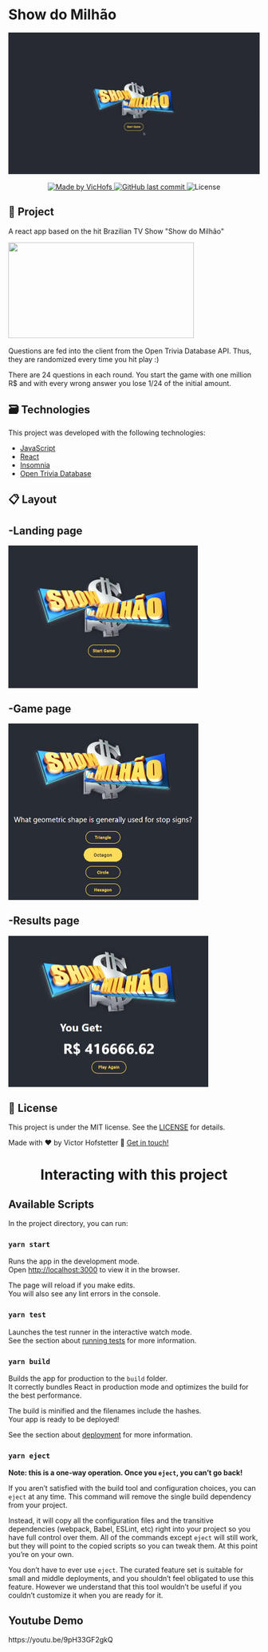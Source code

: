 # Show do Milhão
<div display="flex" align="center">
	<img src="https://github.com/VicHofs/show-do-milhao/blob/master/intro.gif" />
</div>
<p align="center">
  <a href="https://www.linkedin.com/in/victor-hofstetter/">
    <img alt="Made by VicHofs" src="https://img.shields.io/badge/made%20by-VicHofs-%2304D361">
  </a>

  <a href="https://github.com/VicHofs/NLW-01/commits/master">
    <img alt="GitHub last commit" src="https://img.shields.io/github/last-commit/VicHofs/NLW-01">
  </a>

  <img alt="License" src="https://img.shields.io/badge/license-MIT-brightgreen">
</p>
<p align="center">

## 📝 Project

A react app based on the hit Brazilian TV Show "Show do Milhão"

<img alt="" src="https://www.gpio.co.uk/wp-content/uploads/2017/10/opentriviadb.png" width=372px height=192.5px>

Questions are fed into the client from the Open Trivia Database API. Thus, they are randomized every time you hit play :)

There are 24 questions in each round. You start the game with one million R$ and with every wrong answer you lose 1/24 of the initial amount.

## 🗃 Technologies

This project was developed with the following technologies:

- [JavaScript][javascript]
- [React][reactjs]
- [Insomnia][insomnia]
- [Open Trivia Database][opentriviadb]

## 📋 Layout
<h2> -Landing page</h2>
<img src="https://github.com/VicHofs/show-do-milhao/blob/master/landing.png?raw=true" align="center" height=285.5 width=379.5>

<h2> -Game page</h2>
<img src="https://github.com/VicHofs/show-do-milhao/blob/master/ingame.png?raw=true" align="center" height=353.5 width=380.5>

<h2> -Results page</h2>
<img src="https://github.com/VicHofs/show-do-milhao/blob/master/endgame.png?raw=true" align="center" height=303.5 width=400.5>

## 📜 License

This project is under the MIT license. See the [LICENSE](https://github.com/VicHofs/NLW-01/LICENSE) for details.




Made with ❤ by Victor Hofstetter :wave: [Get in touch!](https://www.linkedin.com/in/victor-hofstetter/)

[javascript]: https://www.typescriptlang.org/
[reactjs]: https://reactjs.org
[yarn]: https://yarnpkg.com/
[vs]: https://code.visualstudio.com/
[vceditconfig]: https://marketplace.visualstudio.com/items?itemName=EditorConfig.EditorConfig
[vceslint]: https://marketplace.visualstudio.com/items?itemName=dbaeumer.vscode-eslint
[prettier]: https://marketplace.visualstudio.com/items?itemName=esbenp.prettier-vscode
[opentriviadb]: https://opentdb.com/
[insomnia]: https://insomnia.rest

<h1 align="center">Interacting with this project</h1>

## Available Scripts

In the project directory, you can run:

### `yarn start`

Runs the app in the development mode.<br />
Open [http://localhost:3000](http://localhost:3000) to view it in the browser.

The page will reload if you make edits.<br />
You will also see any lint errors in the console.

### `yarn test`

Launches the test runner in the interactive watch mode.<br />
See the section about [running tests](https://facebook.github.io/create-react-app/docs/running-tests) for more information.

### `yarn build`

Builds the app for production to the `build` folder.<br />
It correctly bundles React in production mode and optimizes the build for the best performance.

The build is minified and the filenames include the hashes.<br />
Your app is ready to be deployed!

See the section about [deployment](https://facebook.github.io/create-react-app/docs/deployment) for more information.

### `yarn eject`

**Note: this is a one-way operation. Once you `eject`, you can’t go back!**

If you aren’t satisfied with the build tool and configuration choices, you can `eject` at any time. This command will remove the single build dependency from your project.

Instead, it will copy all the configuration files and the transitive dependencies (webpack, Babel, ESLint, etc) right into your project so you have full control over them. All of the commands except `eject` will still work, but they will point to the copied scripts so you can tweak them. At this point you’re on your own.

You don’t have to ever use `eject`. The curated feature set is suitable for small and middle deployments, and you shouldn’t feel obligated to use this feature. However we understand that this tool wouldn’t be useful if you couldn’t customize it when you are ready for it.


<h2>Youtube Demo</h2>
https://youtu.be/9pH33GF2gkQ
